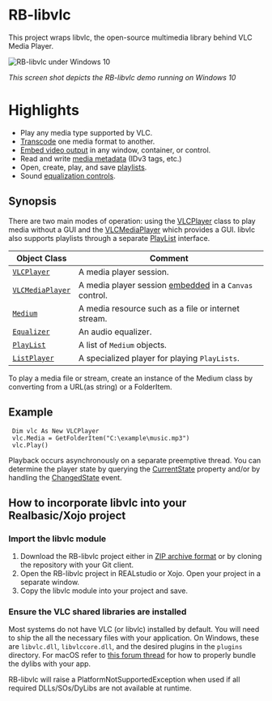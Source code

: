 # RB-libvlc
This project wraps libvlc, the open-source multimedia library behind VLC Media Player. 

![RB-libvlc under Windows 10](https://i.imgur.com/KsgRxUY.png)

_This screen shot depicts the RB-libvlc demo running on Windows 10_

# Highlights
* Play any media type supported by VLC.
* [Transcode](https://github.com/charonn0/RB-libvlc/wiki/libvlc.Medium.AddOption#example) one media format to another.
* [Embed video output](https://github.com/charonn0/RB-libvlc/wiki/libvlc.VLCPlayer.EmbedWithin) in any window, container, or control.
* Read and write [media metadata](https://github.com/charonn0/RB-libvlc/wiki/libvlc.VLCPlayer.MetaData) (IDv3 tags, etc.)
* Open, create, play, and save [playlists](https://github.com/charonn0/RB-libvlc/wiki/libvlc.Playlist).
* Sound [equalization controls](https://github.com/charonn0/RB-libvlc/wiki/libvlc.Equalizer).

## Synopsis
There are two main modes of operation: using the [VLCPlayer](https://github.com/charonn0/RB-libvlc/wiki/libvlc.VLCPlayer) class to play media without a GUI and the [VLCMediaPlayer](https://github.com/charonn0/RB-libvlc/wiki/libvlc.VLCMediaPlayer) which provides a GUI. libvlc also supports playlists through a separate [PlayList](https://github.com/charonn0/RB-libvlc/wiki/libvlc.PlayList) interface.

|Object Class|Comment|
|------------|-------|
|[`VLCPlayer`](https://github.com/charonn0/RB-libvlc/wiki/libvlc.VLCPlayer)|A media player session.| 
|[`VLCMediaPlayer`](https://github.com/charonn0/RB-libvlc/wiki/libvlc.VLCMediaPlayer)|A media player session [embedded](https://github.com/charonn0/RB-libvlc/wiki/libvlc.VLCPlayer.EmbedWithin) in a `Canvas` control.| 
|[`Medium`](https://github.com/charonn0/RB-libvlc/wiki/libvlc.Medium)|A media resource such as a file or internet stream.|
|[`Equalizer`](https://github.com/charonn0/RB-libvlc/wiki/libvlc.Equalizer)|An audio equalizer.|
|[`PlayList`](https://github.com/charonn0/RB-libvlc/wiki/libvlc.PlayList)|A list of `Medium` objects.|
|[`ListPlayer`](https://github.com/charonn0/RB-libvlc/wiki/libvlc.ListPlayer)|A specialized player for playing `PlayLists`.|

To play a media file or stream, create an instance of the Medium class by converting from a URL(as string) or a FolderItem.

## Example
```vbnet
 Dim vlc As New VLCPlayer
 vlc.Media = GetFolderItem("C:\example\music.mp3")
 vlc.Play()
```
Playback occurs asynchronously on a separate preemptive thread. You can determine the player state by querying the [CurrentState](https://github.com/charonn0/RB-libvlc/wiki/libvlc.VLCPlayer.CurrentState) property and/or by handling the [ChangedState](https://github.com/charonn0/RB-libvlc/wiki/libvlc.VLCPlayer.ChangedState) event.

## How to incorporate libvlc into your Realbasic/Xojo project
### Import the libvlc module
1. Download the RB-libvlc project either in [ZIP archive format](https://github.com/charonn0/RB-libvlc/archive/master.zip) or by cloning the repository with your Git client.
2. Open the RB-libvlc project in REALstudio or Xojo. Open your project in a separate window.
3. Copy the libvlc module into your project and save.

### Ensure the VLC shared libraries are installed
Most systems do not have VLC (or libvlc) installed by default. You will need to ship the all the necessary files with your application. On Windows, these are `libvlc.dll`, `libvlccore.dll`, and the desired plugins in the `plugins` directory. For macOS refer to [this forum thread](https://forum.xojo.com/t/libvlc-macos-64bit/58798/9) for how to properly bundle the dylibs with your app.

RB-libvlc will raise a PlatformNotSupportedException when used if all required DLLs/SOs/DyLibs are not available at runtime. 
